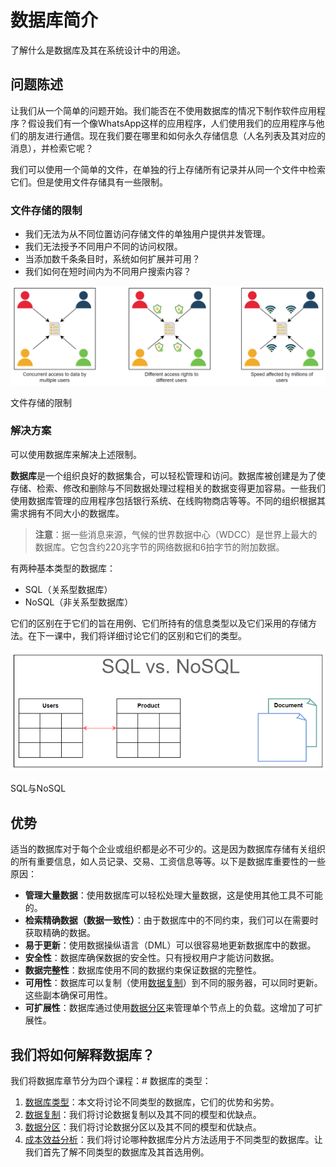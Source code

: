 # 数据库简介

了解什么是数据库及其在系统设计中的用途。

## 问题陈述

让我们从一个简单的问题开始。我们能否在不使用数据库的情况下制作软件应用程序？假设我们有一个像WhatsApp这样的应用程序，人们使用我们的应用程序与他们的朋友进行通信。现在我们要在哪里和如何永久存储信息（人名列表及其对应的消息），并检索它呢？

我们可以使用一个简单的文件，在单独的行上存储所有记录并从同一个文件中检索它们。但是使用文件存储具有一些限制。

### 文件存储的限制

- 我们无法为从不同位置访问存储文件的单独用户提供并发管理。
- 我们无法授予不同用户不同的访问权限。
- 当添加数千条条目时，系统如何扩展并可用？
- 我们如何在短时间内为不同用户搜索内容？

![QQ截图20230406212950](/img/09-Databases/QQ截图20230406212950.png)

文件存储的限制

### 解决方案

可以使用数据库来解决上述限制。

**数据库**是一个组织良好的数据集合，可以轻松管理和访问。数据库被创建是为了使存储、检索、修改和删除与不同数据处理过程相关的数据变得更加容易。一些我们使用数据库管理的应用程序包括银行系统、在线购物商店等等。不同的组织根据其需求拥有不同大小的数据库。

> **注意**：据一些消息来源，气候的世界数据中心（WDCC）是世界上最大的数据库。它包含约220兆字节的网络数据和6拍字节的附加数据。

有两种基本类型的数据库：

- SQL（关系型数据库）
- NoSQL（非关系型数据库）

它们的区别在于它们的旨在用例、它们所持有的信息类型以及它们采用的存储方法。在下一课中，我们将详细讨论它们的区别和它们的类型。

![QQ截图20230406213009](/img/09-Databases/QQ截图20230406213009.png)

SQL与NoSQL

## 优势

适当的数据库对于每个企业或组织都是必不可少的。这是因为数据库存储有关组织的所有重要信息，如人员记录、交易、工资信息等等。以下是数据库重要性的一些原因：

- **管理大量数据**：使用数据库可以轻松处理大量数据，这是使用其他工具不可能的。
- **检索精确数据（数据一致性）**：由于数据库中的不同约束，我们可以在需要时获取精确的数据。
- **易于更新**：使用数据操纵语言（DML）可以很容易地更新数据库中的数据。
- **安全性**：数据库确保数据的安全性。只有授权用户才能访问数据。
- **数据完整性**：数据库使用不同的数据约束保证数据的完整性。
- **可用性**：数据库可以复制（使用[数据复制](https://www.educative.io/collection/page/10370001/4941429335392256/5241733675220992)）到不同的服务器，可以同时更新。这些副本确保可用性。
- **可扩展性**：数据库通过使用[数据分区](https://www.educative.io/collection/page/10370001/4941429335392256/6254160546103296)来管理单个节点上的负载。这增加了可扩展性。

## 我们将如何解释数据库？

我们将数据库章节分为四个课程：# 数据库的类型：

1. [数据库类型](https://www.educative.io/collection/page/10370001/4941429335392256/6521598450597888)：本文将讨论不同类型的数据库，它们的优势和劣势。
2. [数据复制](https://www.educative.io/collection/page/10370001/4941429335392256/5241733675220992)：我们将讨论数据复制以及其不同的模型和优缺点。
3. [数据分区](https://www.educative.io/collection/page/10370001/4941429335392256/6254160546103296)：我们将讨论数据分区以及其不同的模型和优缺点。
4. [成本效益分析](https://www.educative.io/collection/page/10370001/4941429335392256/5531655174881280)：我们将讨论哪种数据库分片方法适用于不同类型的数据库。让我们首先了解不同类型的数据库及其首选用例。